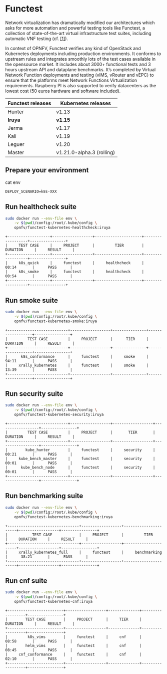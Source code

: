 # Functest

Network virtualization has dramatically modified our architectures which asks
for more automation and powerful testing tools like Functest, a collection of
state-of-the-art virtual infrastructure test suites, including automatic VNF
testing (cf.
[[1]](https://www.linuxfoundation.org/press-release/2019/05/opnfv-hunter-delivers-test-tools-ci-cd-framework-to-enable-common-nfvi-for-verifying-vnfs/)).

In context of OPNFV, Functest verifies any kind of OpenStack and Kubernetes
deployments including production environments. It conforms to upstream rules
and integrates smoothly lots of the test cases available in the opensource
market. It includes about 3000+ functional tests and 3 hours upstream API and
dataplane benchmarks. It’s completed by Virtual Network Function deployments
and testing (vIMS, vRouter and vEPC) to ensure that the platforms meet Network
Functions Virtualization requirements. Raspberry PI is also supported to verify
datacenters as the lowest cost (50 euros hardware and software included).

| Functest releases | Kubernetes releases       |
|-------------------|---------------------------|
| Hunter            | v1.13                     |
| **Iruya**         | **v1.15**                 |
| Jerma             | v1.17                     |
| Kali              | v1.19                     |
| Leguer            | v1.20                     |
| Master            | v1.21.0-alpha.3 (rolling) |

## Prepare your environment

cat env
```
DEPLOY_SCENARIO=k8s-XXX
```

## Run healthcheck suite

```bash
sudo docker run --env-file env \
    -v $(pwd)/config:/root/.kube/config \
    opnfv/functest-kubernetes-healthcheck:iruya
```

```
+-------------------+------------------+---------------------+------------------+----------------+
|     TEST CASE     |     PROJECT      |         TIER        |     DURATION     |     RESULT     |
+-------------------+------------------+---------------------+------------------+----------------+
|     k8s_quick     |     functest     |     healthcheck     |      00:14       |      PASS      |
|     k8s_smoke     |     functest     |     healthcheck     |      00:54       |      PASS      |
+-------------------+------------------+---------------------+------------------+----------------+
```

## Run smoke suite

```bash
sudo docker run --env-file env \
    -v $(pwd)/config:/root/.kube/config \
    opnfv/functest-kubernetes-smoke:iruya
```

```
+---------------------------+------------------+---------------+------------------+----------------+
|         TEST CASE         |     PROJECT      |      TIER     |     DURATION     |     RESULT     |
+---------------------------+------------------+---------------+------------------+----------------+
|      k8s_conformance      |     functest     |     smoke     |      94:11       |      PASS      |
|     xrally_kubernetes     |     functest     |     smoke     |      13:39       |      PASS      |
+---------------------------+------------------+---------------+------------------+----------------+
```

## Run security suite

```bash
sudo docker run --env-file env \
    -v $(pwd)/config:/root/.kube/config \
    opnfv/functest-kubernetes-security:iruya
```

```
+---------------------------+------------------+------------------+------------------+----------------+
|         TEST CASE         |     PROJECT      |       TIER       |     DURATION     |     RESULT     |
+---------------------------+------------------+------------------+------------------+----------------+
|        kube_hunter        |     functest     |     security     |      00:21       |      PASS      |
|     kube_bench_master     |     functest     |     security     |      00:01       |      PASS      |
|      kube_bench_node      |     functest     |     security     |      00:01       |      PASS      |
+---------------------------+------------------+------------------+------------------+----------------+
```

## Run benchmarking suite

```bash
sudo docker run --env-file env \
    -v $(pwd)/config:/root/.kube/config \
    opnfv/functest-kubernetes-benchmarking:iruya
```

```
+--------------------------------+------------------+----------------------+------------------+----------------+
|           TEST CASE            |     PROJECT      |         TIER         |     DURATION     |     RESULT     |
+--------------------------------+------------------+----------------------+------------------+----------------+
|     xrally_kubernetes_full     |     functest     |     benchmarking     |      38:21       |      PASS      |
+--------------------------------+------------------+----------------------+------------------+----------------+
```

## Run cnf suite

```bash
sudo docker run --env-file env \
    -v $(pwd)/config:/root/.kube/config \
    opnfv/functest-kubernetes-cnf:iruya
```

```
+-------------------------+------------------+--------------+------------------+----------------+
|        TEST CASE        |     PROJECT      |     TIER     |     DURATION     |     RESULT     |
+-------------------------+------------------+--------------+------------------+----------------+
|         k8s_vims        |     functest     |     cnf      |      08:58       |      PASS      |
|        helm_vims        |     functest     |     cnf      |      08:45       |      PASS      |
|     cnf_conformance     |     functest     |     cnf      |      02:10       |      PASS      |
+-------------------------+------------------+--------------+------------------+----------------+
```
